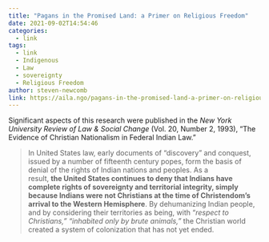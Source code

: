 ```yaml
---
title: "Pagans in the Promised Land: a Primer on Religious Freedom"
date: 2021-09-02T14:54:46
categories:
  - link
tags:
  - link
  - Indigenous
  - Law
  - sovereignty
  - Religious Freedom
author: steven-newcomb
link: https://aila.ngo/pagans-in-the-promised-land-a-primer-on-religious-freedom/
---
```

Significant aspects of this research were published in the _New York University Review of Law & Social Change_ (Vol. 20, Number 2, 1993), “The Evidence of Christian Nationalism in Federal Indian Law.”
>In United States law, early documents of “discovery” and conquest, issued by a number of fifteenth century popes, form the basis of denial of the rights of Indian nations and peoples. As a result, **the United States continues to deny that Indians have complete rights of sovereignty and territorial integrity, simply because Indians were not Christians at the time of Christendom’s arrival to the Western Hemisphere**. By dehumanizing Indian people, and by considering their territories as being, with “_respect to Christians,” “inhabited only by brute animals,”_ the Christian world created a system of colonization that has not yet ended.
